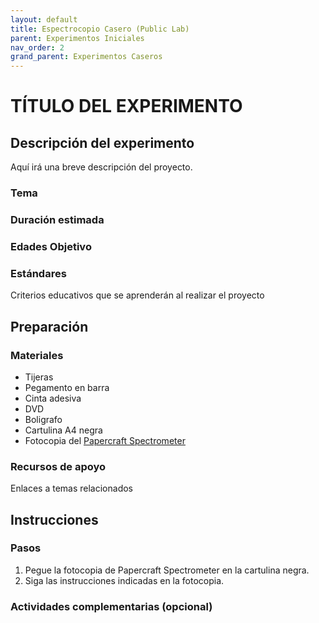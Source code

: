 ```yaml
---
layout: default
title: Espectrocopio Casero (Public Lab)
parent: Experimentos Iniciales
nav_order: 2
grand_parent: Experimentos Caseros
---
```


# TÍTULO DEL EXPERIMENTO

## Descripción del experimento
Aquí irá una breve descripción del proyecto.

### Tema

### Duración estimada


### Edades Objetivo 

### Estándares
Criterios educativos que se aprenderán al realizar el proyecto

## Preparación
### Materiales 
- Tijeras
- Pegamento en barra 
- Cinta adesiva
- DVD
- Boligrafo 
- Cartulina A4 negra
- Fotocopia del [Papercraft Spectrometer](https://github.com/publiclab/papercraft-spectrometer/blob/main/foldable-2.0.10.pdf)

### Recursos de apoyo
Enlaces a temas relacionados

## Instrucciones
### Pasos
1. Pegue la fotocopia de Papercraft Spectrometer en la cartulina negra.
2. Siga las instrucciones indicadas en la fotocopia.

### Actividades complementarias (opcional)
